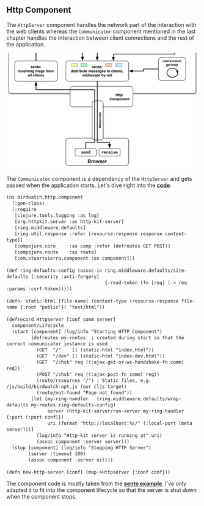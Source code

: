 ## Http Component

The ````HttpServer```` component handles the network part of the interaction with the web clients whereas the ````Communicator```` component mentioned in the last chapter handles the interaction between client connections and the rest of the application.

![MainApp - Http Component](images/mainapp_http.png)

The ````Communicator```` component is a dependency of the ````HttpServer```` and gets passed when the application starts. Let's dive right into the **[code](https://github.com/matthiasn/BirdWatch/blob/574d2178be6f399086ad2a5ec35c200d252bf887/Clojure-Websockets/MainApp/src/clj/birdwatch/http/component.clj)**:

~~~
(ns birdwatch.http.component
  (:gen-class)
  (:require
   [clojure.tools.logging :as log]
   [org.httpkit.server :as http-kit-server]
   [ring.middleware.defaults]
   [ring.util.response :refer [resource-response response content-type]]
   [compojure.core     :as comp :refer (defroutes GET POST)]
   [compojure.route    :as route]
   [com.stuartsierra.component :as component]))

(def ring-defaults-config (assoc-in ring.middleware.defaults/site-defaults [:security :anti-forgery]
                                    {:read-token (fn [req] (-> req :params :csrf-token))}))

(defn- static-html [file-name] (content-type (resource-response file-name {:root "public"}) "text/html"))

(defrecord Httpserver [conf comm server]
  component/Lifecycle
  (start [component] (log/info "Starting HTTP Component")
         (defroutes my-routes  ; created during start so that the correct communicator instance is used
           (GET  "/"    [] (static-html "index.html"))
           (GET  "/dev" [] (static-html "index-dev.html"))
           (GET  "/chsk" req ((:ajax-get-or-ws-handshake-fn comm) req))
           (POST "/chsk" req ((:ajax-post-fn comm) req))
           (route/resources "/") ; Static files, e.g. /js/build/birdwatch-opt.js (our cljs target)
           (route/not-found "Page not found"))
         (let [my-ring-handler   (ring.middleware.defaults/wrap-defaults my-routes ring-defaults-config)
               server (http-kit-server/run-server my-ring-handler {:port (:port conf)})
               uri (format "http://localhost:%s/" (:local-port (meta server)))]
           (log/info "Http-kit server is running at" uri)
           (assoc component :server server)))
  (stop [component] (log/info "Stopping HTTP Server")
        (server :timeout 100)
        (assoc component :server nil)))

(defn new-http-server [conf] (map->Httpserver {:conf conf}))
~~~

The component code is mostly taken from the **[sente example](https://github.com/ptaoussanis/sente/blob/master/example-project/src/example/my_app.cljx)**. I've only adapted it to fit into the component lifecycle so that the server is shut down when the component stops.
